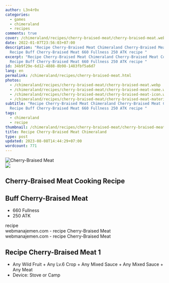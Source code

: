 ```yaml
---
author: L3n4r0x
categories:
  - games
  - chimeraland
  - recipes
comments: true
cover: /chimeraland/recipes/cherry-braised-meat/cherry-braised-meat.webp
date: 2022-01-07T23:56:03+07:00
description: "Recipe Cherry-Braised Meat Chimeraland Cherry-Braised Meat Cooking
  Recipe Buff Cherry-Braised Meat 660 Fullness 250 ATK recipe "
excerpt: "Recipe Cherry-Braised Meat Chimeraland Cherry-Braised Meat Cooking
  Recipe Buff Cherry-Braised Meat 660 Fullness 250 ATK recipe "
id: 34b9f29e-6d12-4888-8b98-1483fbf5a6d7
lang: en
permalink: /chimeraland/recipes/cherry-braised-meat.html
photos:
  - /chimeraland/recipes/cherry-braised-meat/cherry-braised-meat.webp
  - /chimeraland/recipes/cherry-braised-meat/cherry-braised-meat-name.webp
  - /chimeraland/recipes/cherry-braised-meat/cherry-braised-meat-icon.webp
  - /chimeraland/recipes/cherry-braised-meat/cherry-braised-meat-material.webp
subtitle: "Recipe Cherry-Braised Meat Chimeraland Cherry-Braised Meat Cooking
  Recipe Buff Cherry-Braised Meat 660 Fullness 250 ATK recipe "
tags:
  - chimeraland
  - recipe
thumbnail: /chimeraland/recipes/cherry-braised-meat/cherry-braised-meat.webp
title: Recipe Cherry-Braised Meat Chimeraland
type: post
updated: 2023-08-08T14:44:29+07:00
wordcount: 771
---
```


<link
  rel="stylesheet"
  href="https://rawcdn.githack.com/dimaslanjaka/Web-Manajemen/870a349/css/bootstrap-5-3-0-alpha3-wrapper.css"
/>
<section id="bootstrap-wrapper">
  <div data-bs-theme="dark">
    <div class="card mb-2">
      <div class="card-body">
        <div class="row g-0">
          <div class="col-sm-4 position-relative mb-2">
            <img
              src="https://www.webmanajemen.com/chimeraland/recipes/cherry-braised-meat/cherry-braised-meat-material.webp"
              class="card-img fit-cover w-100 h-100"
              alt="Cherry-Braised Meat"
              data-fancybox="true"
            />
          </div>
          <div class="col-sm-8 mb-2">
            <div class="card-body">
              <div class="d-flex flex-row align-items-center mb-3">
                <img
                  class="d-inline-block me-2"
                  src="https://www.webmanajemen.com/chimeraland/recipes/cherry-braised-meat/cherry-braised-meat-icon.webp"
                  width="auto"
                  height="auto"
                  style="vertical-align: middle"
                />
                <h2 class="fs-5">Cherry-Braised Meat Cooking Recipe</h2>
              </div>
              <h2 class="card-title fs-5">Buff Cherry-Braised Meat</h2>
              <div class="card-text">
                <ul>
                  <li>660 Fullness</li>
                  <li>250 ATK</li>
                </ul>
              </div>
              <span class="badge rounded-pill">recipe</span>
            </div>
            <div class="card-footer text-end text-muted mt-auto">
              webmanajemen.com - recipe Cherry-Braised Meat
            </div>
          </div>
        </div>
      </div>
      <div class="card-footer text-end text-muted">
        webmanajemen.com - recipe Cherry-Braised Meat
      </div>
    </div>
    <div class="row mb-2">
      <div class="col-12 col-lg-6 recipe-item mb-2">
        <div class="card">
          <div class="card-body">
            <h2 class="card-title fs-5">Recipe Cherry-Braised Meat 1</h2>
            <div class="card-text">
              <ul>
                <li>
                  Any Wild Fruit<span> + </span>Any Lv.6 Crop<span> + </span>Any
                  Mixed Sauce<span> + </span>Any Mixed Sauce<span> + </span>Any
                  Meat
                </li>
                <li>Device: Stove or Camp</li>
              </ul>
            </div>
          </div>
        </div>
      </div>
    </div>
  </div>
</section>
